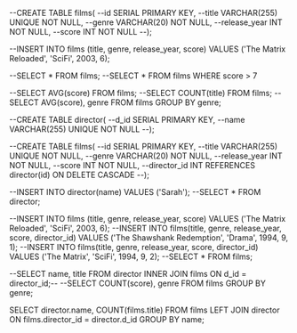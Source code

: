 --CREATE TABLE films(
 --id SERIAL PRIMARY KEY,
 --title VARCHAR(255) UNIQUE NOT NULL,
 --genre VARCHAR(20) NOT NULL,
 --release_year INT NOT NULL,
 --score INT NOT NULL
--);

--INSERT INTO films (title, genre, release_year, score) VALUES ('The Matrix Reloaded', 'SciFi', 2003, 6);

--SELECT * FROM films;
--SELECT * FROM films WHERE score > 7

--SELECT AVG(score) FROM films;
--SELECT COUNT(title) FROM films;
--SELECT AVG(score), genre FROM films GROUP BY genre;

--CREATE TABLE director(
 --d_id SERIAL PRIMARY KEY,
 --name VARCHAR(255) UNIQUE NOT NULL
--);

--CREATE TABLE films(
 --id SERIAL PRIMARY KEY,
 --title VARCHAR(255) UNIQUE NOT NULL,
 --genre VARCHAR(20) NOT NULL,
 --release_year INT NOT NULL,
 --score INT NOT NULL,
 --director_id INT REFERENCES director(id) ON DELETE CASCADE
--);

--INSERT INTO director(name) VALUES ('Sarah');
--SELECT * FROM director;

--INSERT INTO films (title, genre, release_year, score) VALUES ('The Matrix Reloaded', 'SciFi', 2003, 6);
--INSERT INTO films(title, genre, release_year, score, director_id) VALUES ('The Shawshank Redemption', 'Drama', 1994, 9, 1);
--INSERT INTO films(title, genre, release_year, score, director_id) VALUES ('The Matrix', 'SciFi', 1994, 9, 2);
--SELECT * FROM films;

--SELECT name, title FROM director INNER JOIN films ON d_id = director_id;--
--SELECT COUNT(score), genre FROM films GROUP BY genre;

SELECT director.name, COUNT(films.title)
FROM films
LEFT JOIN director ON films.director_id = director.d_id
GROUP BY name; 